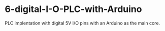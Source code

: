 # 6-digital-I-O-PLC-with-Arduino
PLC implentation with digital 5V I/O pins with an Arduino as the main core.
